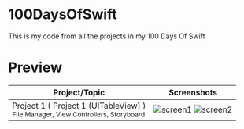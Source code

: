# 100DaysOfSwift
This is my code from all the projects in my 100 Days Of Swift

# Preview
| Project/Topic | Screenshots |
| --------------|------------ |
| Project 1 ( Project 1 (UITableView) ) <br/><sub> File Manager, View Controllers, Storyboard </sub>| ![screen1](https://github.com/khumargirdhar/100DaysOfSwift/blob/main/Project%201%20(UITableView)/Screenshots/P1-01.png) ![screen2](https://github.com/khumargirdhar/100DaysOfSwift/blob/main/Project%201%20(UITableView)/Screenshots/P1-01.png) |
